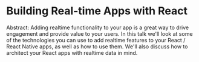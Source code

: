 # Building Real-time Apps with React

Abstract: Adding realtime functionality to your app is a great way to drive engagement and provide value to your users. In this talk we'll look at some of the technologies you can use to add realtime features to your React / React Native apps, as well as how to use them. We'll also discuss how to architect your React apps with realtime data in mind.
